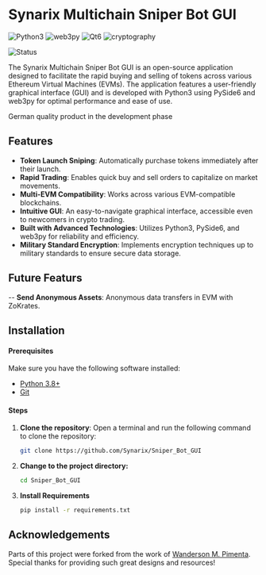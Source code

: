 # Synarix Multichain Sniper Bot GUI
![Python3](https://img.shields.io/badge/Python-3.12%2B-blue) ![web3py](https://img.shields.io/badge/web3.py-6.19.0-blue) ![Qt6](https://img.shields.io/badge/Qt6-PySide6-green) ![cryptography](https://img.shields.io/badge/cryptography-42.0.7-blue)

![Status](https://img.shields.io/badge/Status-Working%2C%20but%20under%20development-yellowgreen)

The Synarix Multichain Sniper Bot GUI is an open-source application designed to facilitate the rapid buying and selling of tokens across various Ethereum Virtual Machines (EVMs). The application features a user-friendly graphical interface (GUI) and is developed with Python3 using PySide6 and web3py for optimal performance and ease of use.

German quality product in the development phase


## Features

- **Token Launch Sniping**: Automatically purchase tokens immediately after their launch.
- **Rapid Trading**: Enables quick buy and sell orders to capitalize on market movements.
- **Multi-EVM Compatibility**: Works across various EVM-compatible blockchains.
- **Intuitive GUI**: An easy-to-navigate graphical interface, accessible even to newcomers in crypto trading.
- **Built with Advanced Technologies**: Utilizes Python3, PySide6, and web3py for reliability and efficiency.
- **Military Standard Encryption**: Implements encryption techniques up to military standards to ensure secure data storage.


## Future Featurs
-- **Send Anonymous Assets**: Anonymous data transfers in EVM with ZoKrates.

## Installation

#### Prerequisites

Make sure you have the following software installed:

- [Python 3.8+](https://www.python.org/downloads/)
- [Git](https://git-scm.com/)


#### Steps

1. **Clone the repository**:
    Open a terminal and run the following command to clone the repository:
    ```sh
    git clone https://github.com/Synarix/Sniper_Bot_GUI
    ```  
2. **Change to the project directory:**
    ```sh
    cd Sniper_Bot_GUI
    ```
3. **Install Requirements**
    ```sh
    pip install -r requirements.txt
    ```
      
## Acknowledgements
Parts of this project were forked from the work of [Wanderson M. Pimenta](https://github.com/Wanderson-Magalhaes). Special thanks for providing such great designs and resources!
